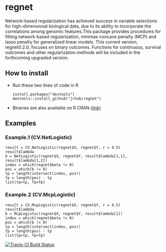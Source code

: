 
<!-- README.md is generated from README.Rmd. Please edit that file -->
regnet
======

Network-based regularization has achieved success in variable selections for high-dimensional biological data, due to its ability to incorporate the correlations among genomic features.This package provides procedures for fitting network-based regularization, minimax concave penalty (MCP) and lasso penalty for generalized linear models. This current version, regnet0.2.0, focuses on binary outcomes. Functions for continuous, survival outcomes and other regularization methods will be included in the forthcoming upgraded version.

How to install
--------------

-   Run these two lines of code in R

        install.packages("devtools")
        devtools::install_github("jrhub/regnet")

-   Binaries are also available on R CRAN [(link)](https://cran.r-project.org/package=regnet)

Examples
--------

### Example.1 (CV.NetLogistic)

    result = CV.NetLogistic(regnet$X, regnet$Y, r = 4.5)  
    result$lambda  
    b = NetLogistic(regnet$X, regnet$Y, result$lambda[1,1], result$lambda[1,2])  
    index = which(regnet$beta != 0)  
    pos = which(b != 0)  
    tp = length(intersect(index, pos))  
    fp = length(pos) - tp  
    list(tp=tp, fp=fp)  

### Example.2 (CV.McpLogistic)

    result = CV.McpLogistic(regnet$X, regnet$Y, r = 4.5)  
    result$lambda  
    b = McpLogistic(regnet$X, regnet$Y, result$lambda[1])  
    index = which(regnet$beta != 0)  
    pos = which(b != 0)  
    tp = length(intersect(index, pos))  
    fp = length(pos) - tp  
    list(tp=tp, fp=fp)  

[![Travis-CI Build Status](https://travis-ci.org/jrhub/regnet.svg?branch=master)](https://travis-ci.org/jrhub/regnet)
